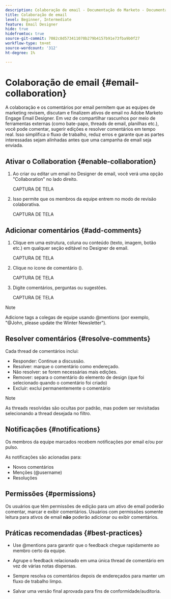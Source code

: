```yaml
---
description: Colaboração de email - Documentação do Marketo - Documentação do produto
title: Colaboração de email
level: Beginner, Intermediate
feature: Email Designer
hide: true
hidefromtoc: true
source-git-commit: 7082c8d573411070b279b4157b91e73fba9b0f27
workflow-type: tm+mt
source-wordcount: '312'
ht-degree: 1%

---
```


# Colaboração de email {#email-collaboration}

A colaboração e os comentários por email permitem que as equipes de marketing revisem, discutam e finalizem ativos de email no Adobe Marketo Engage Email Designer. Em vez de compartilhar rascunhos por meio de ferramentas externas (como bate-papo, threads de email, planilhas etc.), você pode comentar, sugerir edições e resolver comentários em tempo real. Isso simplifica o fluxo de trabalho, reduz erros e garante que as partes interessadas sejam alinhadas antes que uma campanha de email seja enviada.


## Ativar o Collaboration {#enable-collaboration}

1. Ao criar ou editar um email no Designer de email, você verá uma opção &quot;Collaboration&quot; no lado direito.

   CAPTURA DE TELA

1. Isso permite que os membros da equipe entrem no modo de revisão colaborativa.

   CAPTURA DE TELA

## Adicionar comentários {#add-comments}

1. Clique em uma estrutura, coluna ou conteúdo (texto, imagem, botão etc.) em qualquer seção editável no Designer de email.

   CAPTURA DE TELA

1. Clique no ícone de comentário ().

   CAPTURA DE TELA

1. Digite comentários, perguntas ou sugestões.

   CAPTURA DE TELA

>[!NOTE]
>
>Adicione tags a colegas de equipe usando @mentions (por exemplo, &quot;@John, please update the Winter Newsletter&quot;).

## Resolver comentários {#resolve-comments}

Cada thread de comentários inclui:

* Responder: Continue a discussão.
* Resolver: marque o comentário como endereçado.
* Não resolver: se forem necessárias mais edições.
* Remover: separa o comentário do elemento de design (que foi selecionado quando o comentário foi criado)
* Excluir: exclui permanentemente o comentário

>[!NOTE]
>
>As threads resolvidas são ocultas por padrão, mas podem ser revisitadas selecionando a thread desejada no filtro.

## Notificações {#notifications}

Os membros da equipe marcados recebem notificações por email e/ou por pulso.

As notificações são acionadas para:

* Novos comentários
* Menções (@username)
* Resoluções

## Permissões {#permissions}

Os usuários que têm permissões de edição para um ativo de email poderão comentar, marcar e exibir comentários. Usuários com permissões somente leitura para ativos de email **não** poderão adicionar ou exibir comentários.

## Práticas recomendadas {#best-practices}

* Use @mentions para garantir que o feedback chegue rapidamente ao membro certo da equipe.

* Agrupe o feedback relacionado em uma única thread de comentário em vez de várias notas dispersas.

* Sempre resolva os comentários depois de endereçados para manter um fluxo de trabalho limpo.

* Salvar uma versão final aprovada para fins de conformidade/auditoria.
